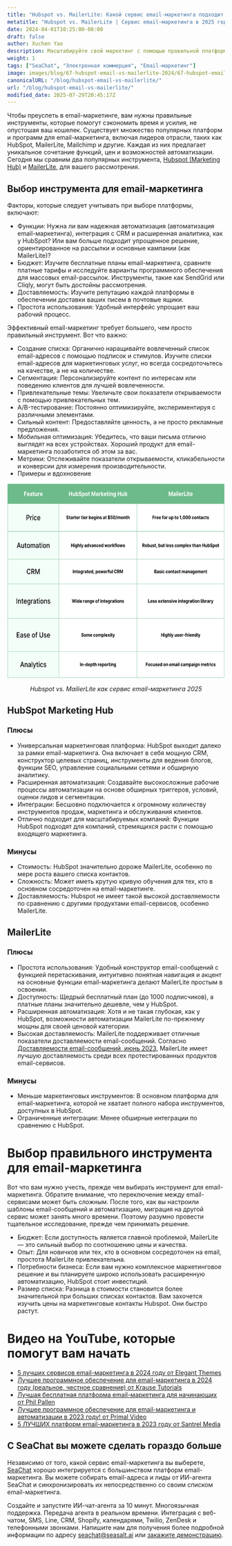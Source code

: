 ```yaml
---
title: "Hubspot vs. MailerLite: Какой сервис email-маркетинга подходит вам в 2025 году?"
metatitle: "Hubspot vs. MailerLite | Сервис email-маркетинга в 2025 году"
date: 2024-04-01T10:25:00-08:00
draft: false
author: Xuchen Yao
description: Масштабируйте свой маркетинг с помощью правильной платформы. Наше сравнение HubSpot и MailerLite раскрывает лучший инструмент для повышения вовлеченности, оптимизации рабочих процессов и экономии ваших денег.
weight: 1
tags: ["SeaChat", "Электронная коммерция", "Email-маркетинг"]
image: images/blog/67-hubspot-email-vs-mailerlite-2024/67-hubspot-email-vs-mailerlite-2024.jpg
canonicalURL: "/blog/hubspot-email-vs-mailerlite/"
url: "/blog/hubspot-email-vs-mailerlite/"
modified_date: 2025-07-29T20:45:17Z
---
```


Чтобы преуспеть в email-маркетинге, вам нужны правильные инструменты, которые помогут сэкономить время и усилия, не опустошая ваш кошелек. Существует множество популярных платформ и программ для email-маркетинга, включая лидеров отрасли, таких как HubSpot, MailerLite, Mailchimp и другие. Каждая из них предлагает уникальное сочетание функций, цен и возможностей автоматизации. Сегодня мы сравним два популярных инструмента, [Hubspot (Marketing Hub)](https://www.hubspot.com/products/marketing/professional) и [MailerLite](https://www.mailerlite.com/), для вашего рассмотрения.


## Выбор инструмента для email-маркетинга

Факторы, которые следует учитывать при выборе платформы, включают:

- Функции: Нужна ли вам надежная автоматизация (автоматизация email-маркетинга), интеграция с CRM и расширенная аналитика, как у HubSpot? Или вам больше подходит упрощенное решение, ориентированное на рассылки и основные кампании (как MailerLite)?
- Бюджет: Изучите бесплатные планы email-маркетинга, сравните платные тарифы и исследуйте варианты программного обеспечения для массовых email-рассылок. Инструменты, такие как SendGrid или Cliqly, могут быть достойны рассмотрения.
- Доставляемость: Изучите репутацию каждой платформы в обеспечении доставки ваших писем в почтовые ящики.
- Простота использования: Удобный интерфейс упрощает ваш рабочий процесс.

Эффективный email-маркетинг требует большего, чем просто правильный инструмент. Вот что важно:

- Создание списка: Органично наращивайте вовлеченный список email-адресов с помощью подписок и стимулов. Изучите списки email-адресов для маркетинговых услуг, но всегда сосредоточьтесь на качестве, а не на количестве.
- Сегментация: Персонализируйте контент по интересам или поведению клиентов для лучшей вовлеченности.
- Привлекательные темы: Увеличьте свои показатели открываемости с помощью привлекательных тем.
- A/B-тестирование: Постоянно оптимизируйте, экспериментируя с различными элементами.
- Сильный контент: Предоставляйте ценность, а не просто рекламные предложения.
- Мобильная оптимизация: Убедитесь, что ваши письма отлично выглядят на всех устройствах. Хороший продукт для email-маркетинга позаботится об этом за вас.
- Метрики: Отслеживайте показатели открываемости, кликабельности и конверсии для измерения производительности.
- Примеры и вдохновение


<center>
<img height="450px" src="/images/blog/67-hubspot-email-vs-mailerlite-2024/hubspot-and-mailerlite-email-marketing-service-comparison-2024.png" alt="Сравнение сервисов email-маркетинга Hubspot и MailerLite 2025"/>

*Hubspot vs. MailierLite как сервис email-маркетинга 2025*
</center>

## HubSpot Marketing Hub

### Плюсы

- Универсальная маркетинговая платформа: HubSpot выходит далеко за рамки email-маркетинга. Она включает в себя мощную CRM, конструктор целевых страниц, инструменты для ведения блогов, функции SEO, управление социальными сетями и обширную аналитику.
- Расширенная автоматизация: Создавайте высокосложные рабочие процессы автоматизации на основе обширных триггеров, условий, оценки лидов и сегментации.
- Интеграции: Бесшовно подключается к огромному количеству инструментов продаж, маркетинга и обслуживания клиентов.
- Отлично подходит для масштабируемых компаний: Функции HubSpot подходят для компаний, стремящихся расти с помощью входящего маркетинга.

### Минусы

- Стоимость: HubSpot значительно дороже MailerLite, особенно по мере роста вашего списка контактов.
- Сложность: Может иметь крутую кривую обучения для тех, кто в основном сосредоточен на email-маркетинге.
- Доставляемость: Hubspot не имеет такой высокой доставляемости по сравнению с другими продуктами email-сервисов, особенно MailerLite.

## MailerLite

### Плюсы

- Простота использования: Удобный конструктор email-сообщений с функцией перетаскивания, интуитивно понятная навигация и акцент на основные функции email-маркетинга делают MailerLite простым в освоении.
- Доступность: Щедрый бесплатный план (до 1000 подписчиков), а платные планы значительно дешевле, чем у HubSpot.
- Расширенная автоматизация: Хотя и не такая глубокая, как у HubSpot, возможности автоматизации MailerLite по-прежнему мощны для своей ценовой категории.
- Высокая доставляемость: MailerLite поддерживает отличные показатели доставляемости email-сообщений. Согласно [Доставляемости email-сообщений, июнь 2023](https://www.emailtooltester.com/en/blog/email-deliverability-june-2023/), MailerLite имеет лучшую доставляемость среди всех протестированных продуктов email-сервисов.

### Минусы

- Меньше маркетинговых инструментов: В основном платформа для email-маркетинга, которой не хватает полного набора инструментов, доступных в HubSpot.
- Ограниченные интеграции: Менее обширные интеграции по сравнению с HubSpot.

# Выбор правильного инструмента для email-маркетинга

Вот что вам нужно учесть, прежде чем выбирать инструмент для email-маркетинга. Обратите внимание, что переключение между email-сервисами может быть сложным. После того, как вы настроили шаблоны email-сообщений и автоматизацию, миграция на другой сервис может занять много времени. Поэтому разумно провести тщательное исследование, прежде чем принимать решение.

- Бюджет: Если доступность является главной проблемой, MailerLite — это сильный выбор по соотношению цены и качества.
- Опыт: Для новичков или тех, кто в основном сосредоточен на email, простота MailerLite привлекательна.
- Потребности бизнеса: Если вам нужно комплексное маркетинговое решение и вы планируете широко использовать расширенную автоматизацию, HubSpot стоит инвестиций.
- Размер списка: Разница в стоимости становится более значительной при больших списках контактов. Вам захочется изучить цены на маркетинговые контакты Hubspot. Они быстро растут.


# Видео на YouTube, которые помогут вам начать

- [5 лучших сервисов email-маркетинга в 2024 году от Elegant Themes](https://www.youtube.com/watch?v=FWxgafQAiUI)
- [Лучшее программное обеспечение для email-маркетинга в 2024 году (реальное, честное сравнение) от Krause Tutorials](https://www.youtube.com/watch?v=HM-FxC1jbJ4)
- [Лучшая бесплатная платформа email-маркетинга для начинающих от Phil Pallen](https://www.youtube.com/watch?v=aDXsec1WIcM)
- [Лучшее программное обеспечение для email-маркетинга и автоматизации в 2023 году! от Primal Video](https://www.youtube.com/watch?v=ue64tBgnagA)
- [5 ЛУЧШИХ платформ email-маркетинга в 2023 году от Santrel Media](https://www.youtube.com/watch?v=GvyNW2njcGE)

## С SeaChat вы можете сделать гораздо больше

Независимо от того, какой сервис email-маркетинга вы выберете, [SeaChat](https://chat.seasalt.ai/?utm_source=blog) хорошо интегрируется с большинством платформ email-маркетинга. Вы можете собирать email-адреса и лиды от ИИ-агента SeaChat и синхронизировать их непосредственно со своим списком email-маркетинга.

Создайте и запустите ИИ-чат-агента за 10 минут. Многоязычная поддержка. Передача агента в реальном времени. Интеграция с веб-чатом, SMS, Line, CRM, Shopify, календарями, Twilio, ZenDesk и телефонными звонками. Напишите нам для получения более подробной информации по адресу [seachat@seasalt.ai](mailto:seameet@seasalt.ai) или [закажите демонстрацию](https://meetings.hubspot.com/seasalt-ai/seasalt-meeting).
